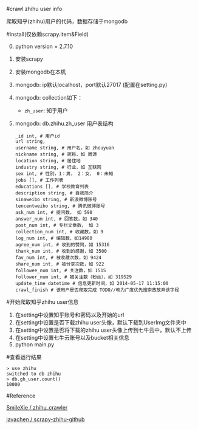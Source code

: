 #crawl zhihu user info

爬取知乎(zhihu)用户的代码，数据存储于mongodb

#install(仅依赖scrapy.item&Field)

0. python version = 2.7.10

1. 安装scrapy

2. 安装mongodb在本机

3. mongodb: ip默认localhost，port默认27017 (配置在setting.py)

4. mongodb: collection如下：

   - `zh_user`: 知乎用户

5. mongodb: db.zhihu.zh_user 用户表结构
    ```
    _id int, # 用户id
    url string,
    username string, # 用户名，如 zhouyuan
    nickname string, # 昵称，如 周源
    location string, # 居住地
    industry string, # 行业，如 互联网
    sex int, # 性别，1：男， 2：女， 0：未知
    jobs [], # 工作列表
    educations [], # 学校教育列表
    description string, # 自我简介
    sinaweibo string, # 新浪微博账号
    tencentweibo string, # 腾讯微博账号
    ask_num int, # 提问数， 如 590
    answer_num int, # 回答数，如 340
    post_num int, # 专栏文章数， 如 3
    collection_num int, # 收藏数，如 9
    log_num int, # 编辑数，如14980
    agree_num int, # 收到的赞同，如 15316
    thank_num int, # 收到的感谢，如 3500
    fav_num int, # 被收藏次数，如 9424
    share_num int, # 被分享次数，如 922
    followee_num int, # 关注数，如 1515
    follower_num int, # 被关注数（粉丝），如 319529
    update_time datetime # 信息更新时间，如 2014-05-17 11:15:00
    crawl_finish # 该用户是否爬取完成 TODO//改为广度优先搜索故放弃该字段
    ```

#开始爬取知乎zhihu user信息

1. 在setting中设置知乎账号和密码以及开始的url
2. 在setting中设置是否下载zhihu user头像，默认下载到UserImg文件夹中
3. 在setting中设置是否将下载的zhihu user头像上传到七牛云中，默认不上传
4. 在setting中设置七牛云账号以及bucket相关信息
5. python main.py
   
#查看运行结果

```
> use zhihu
switched to db zhihu
> db.gh_user.count()
10000
```

#Reference

[SmileXie / zhihu_crawler](https://github.com/SmileXie/zhihu_crawler)

[javachen / scrapy-zhihu-github](https://github.com/javachen/scrapy-zhihu-github)
